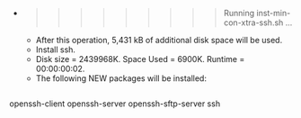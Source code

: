 * >>>>>>>>> Running inst-min-con-xtra-ssh.sh ...
  * After this operation, 5,431 kB of additional disk space will be used.
  * Install ssh.
  * Disk size = 2439968K. Space Used = 6900K. Runtime = 00:00:00:02.
  * The following NEW packages will be installed:
  ```bash
openssh-client openssh-server openssh-sftp-server ssh
  ```
